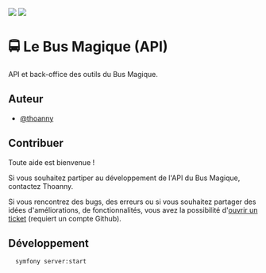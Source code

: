 ![](https://img.shields.io/github/last-commit/thoanny/lebusmagique-api?style=for-the-badge)
![](https://img.shields.io/github/issues/thoanny/lebusmagique-api?style=for-the-badge)

# 🚍 Le Bus Magique (API)

API et back-office des outils du Bus Magique.

## Auteur

- [@thoanny](https://github.com/thoanny)

## Contribuer

Toute aide est bienvenue ! 

Si vous souhaitez partiper au développement de l'API du Bus Magique, contactez Thoanny. 

Si vous rencontrez des bugs, des erreurs ou si vous souhaitez partager des idées d'améliorations, de fonctionnalités, vous avez la possibilité d'[ouvrir un ticket](https://github.com/thoanny/lebusmagique-api/issues) (requiert un compte Github).
## Développement

```bash
  symfony server:start
```